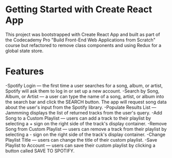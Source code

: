 # Getting Started with Create React App

This project was bootstrapped with Create React App and built as part of the Codecademy Pro "Build Front-End Web Applications from Scratch" course but refactored to remove class components and using Redux for a global state store.


# Features

-Spotify Login — the first time a user searches for a song, album, or artist, Spotify will ask them to log in or set up a new account.
-Search by Song, Album, or Artist — a user can type the name of a song, artist, or album into the search bar and click the SEARCH button. The app will request song data about the user's input from the Spotify library.
-Populate Results List — Jammming displays the list of returned tracks from the user's query.
-Add Song to a Custom Playlist — users can add a track to their playlist by selecting a + sign on the right side of the track's display container.
-Remove Song from Custom Playlist — users can remove a track from their playlist by selecting a - sign on the right side of the track's display container.
-Change Playlist Title — users can change the title of their custom playlist.
-Save Playlist to Account — users can save their custom playlist by clicking a button called SAVE TO SPOTIFY.